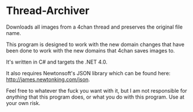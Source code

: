 Thread-Archiver
===============

Downloads all images from a 4chan thread and preserves the original file name.

This program is designed to work with the new domain changes that have been done to work with the new domains that 4chan saves images to.

It's written in C# and targets the .NET 4.0. 

It also requires Newtonsoft's JSON library which can be found here: http://james.newtonking.com/json.

Feel free to whatever the fuck you want with it, but I am not responsible for *anything* that this program does, or what you do with this program.
Use at your own risk.
